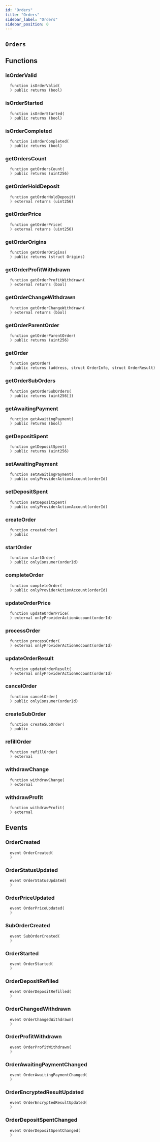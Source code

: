 ```yaml
---
id: "Orders"
title: "Orders"
sidebar_label: "Orders"
sidebar_position: 0
---
```


## `Orders`



## Functions
### isOrderValid
```solidity
  function isOrderValid(
  ) public returns (bool)
```


### isOrderStarted
```solidity
  function isOrderStarted(
  ) public returns (bool)
```


### isOrderCompleted
```solidity
  function isOrderCompleted(
  ) public returns (bool)
```


### getOrdersCount
```solidity
  function getOrdersCount(
  ) public returns (uint256)
```


### getOrderHoldDeposit
```solidity
  function getOrderHoldDeposit(
  ) external returns (uint256)
```


### getOrderPrice
```solidity
  function getOrderPrice(
  ) external returns (uint256)
```


### getOrderOrigins
```solidity
  function getOrderOrigins(
  ) public returns (struct Origins)
```


### getOrderProfitWithdrawn
```solidity
  function getOrderProfitWithdrawn(
  ) external returns (bool)
```


### getOrderChangeWithdrawn
```solidity
  function getOrderChangeWithdrawn(
  ) external returns (bool)
```


### getOrderParentOrder
```solidity
  function getOrderParentOrder(
  ) public returns (uint256)
```


### getOrder
```solidity
  function getOrder(
  ) public returns (address, struct OrderInfo, struct OrderResult)
```


### getOrderSubOrders
```solidity
  function getOrderSubOrders(
  ) public returns (uint256[])
```


### getAwaitingPayment
```solidity
  function getAwaitingPayment(
  ) public returns (bool)
```


### getDepositSpent
```solidity
  function getDepositSpent(
  ) public returns (uint256)
```


### setAwaitingPayment
```solidity
  function setAwaitingPayment(
  ) public onlyProviderActionAccount(orderId) 
```


### setDepositSpent
```solidity
  function setDepositSpent(
  ) public onlyProviderActionAccount(orderId) 
```


### createOrder
```solidity
  function createOrder(
  ) public 
```


### startOrder
```solidity
  function startOrder(
  ) public onlyConsumer(orderId) 
```


### completeOrder
```solidity
  function completeOrder(
  ) public onlyProviderActionAccount(orderId) 
```


### updateOrderPrice
```solidity
  function updateOrderPrice(
  ) external onlyProviderActionAccount(orderId) 
```


### processOrder
```solidity
  function processOrder(
  ) external onlyProviderActionAccount(orderId) 
```


### updateOrderResult
```solidity
  function updateOrderResult(
  ) external onlyProviderActionAccount(orderId) 
```


### cancelOrder
```solidity
  function cancelOrder(
  ) public onlyConsumer(orderId) 
```


### createSubOrder
```solidity
  function createSubOrder(
  ) public 
```


### refillOrder
```solidity
  function refillOrder(
  ) external 
```


### withdrawChange
```solidity
  function withdrawChange(
  ) external 
```


### withdrawProfit
```solidity
  function withdrawProfit(
  ) external 
```


## Events
### OrderCreated
```solidity
  event OrderCreated(
  )
```



### OrderStatusUpdated
```solidity
  event OrderStatusUpdated(
  )
```



### OrderPriceUpdated
```solidity
  event OrderPriceUpdated(
  )
```



### SubOrderCreated
```solidity
  event SubOrderCreated(
  )
```



### OrderStarted
```solidity
  event OrderStarted(
  )
```



### OrderDepositRefilled
```solidity
  event OrderDepositRefilled(
  )
```



### OrderChangedWithdrawn
```solidity
  event OrderChangedWithdrawn(
  )
```



### OrderProfitWithdrawn
```solidity
  event OrderProfitWithdrawn(
  )
```



### OrderAwaitingPaymentChanged
```solidity
  event OrderAwaitingPaymentChanged(
  )
```



### OrderEncryptedResultUpdated
```solidity
  event OrderEncryptedResultUpdated(
  )
```



### OrderDepositSpentChanged
```solidity
  event OrderDepositSpentChanged(
  )
```



